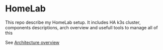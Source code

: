 # HomeLab
This repo describe my HomeLab setup. It includes HA k3s cluster, components descriptions, arch overview and usefull tools to manage all of this

See [Architecture overview](architecture.md)